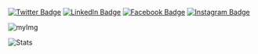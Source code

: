 [![Twitter Badge](https://img.shields.io/twitter/follow/hamidrixvi?style=social)](https://twitter.com/hamidrixvi)
[![LinkedIn Badge](https://img.shields.io/badge/My-LinkedIn-blue)](https://www.linkedin.com/in/hamidrixvi/)
[![Facebook Badge](https://img.shields.io/badge/Facebook-1877F2?style=for-the-badge&logo=facebook&logoColor=white)](https://facebook.com/hamidrixvi/)
[![Instagram Badge](https://img.shields.io/badge/Instagram-E4405F?style=for-the-badge&logo=instagram&logoColor=white)](https://instagram.com/hamidrixvi)

![myImg](IMG_20200712_150741.png)

![Stats](https://github-readme-stats.vercel.app/api?username=syedhamidali&show_icons=true&theme=radical)
